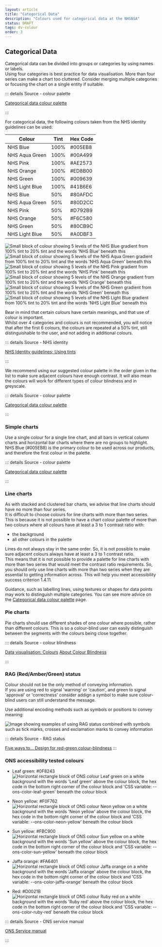 ```yaml
---
layout: article
title: "Categorical Data"
description: "Colours used for categorical data at the NHSBSA"
status: DRAFT
tags: dv-colour
order: 3
---
```

## Categorical Data  
  
Categorical data can be divided into groups or categories by using names or labels.  
Using four categories is best practice for data visualisation. More than four series can make a chart too cluttered. Consider merging multiple categories or focusing the chart on a single entity if suitable.

::: details Source - colour palette

[Categorical data colour palette][cat 1]

:::
  
For categorical data, the following colours taken from the NHS identity guidelines can be used:  

|       Colour       |   Tint   |   Hex Code    |
|--------------------|----------|---------------|
|   NHS Blue         |  100%    |   #005EB8     |
|   NHS Aqua Green   |  100%    |   #00A499     |
|   NHS Pink         |  100%    |   #AE2573     |
|   NHS Orange       |  100%    |   #ED8B00     |
|   NHS Green        |  100%    |   #009639     |
|   NHS Light Blue   |  100%    |   #41B6E6     |
|   NHS Blue         |  50%     |   #80AFDC     |
|   NHS Aqua Green   |  50%     |   #80D2CC     |
|   NHS Pink         |  50%     |   #D792B9     |
|   NHS Orange       |  50%     |   #F6C580     |
|   NHS Green        |  50%     |   #80CB9C     |
|   NHS Light Blue   |  50%     |   #A0DBF3     |  

 ![Small block of colour showing 5 levels of the NHS Blue gradient from 100% tint to 20% tint and the words 'NHS Blue' beneath this](../images/blue-gradient.png)   ![Small block of colour showing 5 levels of the NHS Aqua Green gradient from 100% tint to 20% tint and the words 'NHS Aqua Green' beneath this](../images/aqua-gradient.png)    ![Small block of colour showing 5 levels of the NHS Pink gradient from 100% tint to 20% tint and the words 'NHS Pink' beneath this](../images/pink-gradient.png)  
 ![Small block of colour showing 5 levels of the NHS Orange gradient from 100% tint to 20% tint and the words 'NHS Orange' beneath this](../images/orange-gradient.png) ![Small block of colour showing 5 levels of the NHS Green gradient from 100% tint to 20% tint and the words 'NHS Green' beneath this](../images/green-gradient.png) ![Small block of colour showing 5 levels of the NHS Light Blue gradient from 100% tint to 20% tint and the words 'NHS Light Blue' beneath this](../images/light-blue-gradient.png)

Bear in mind that certain colours have certain meanings, and that use of colour is important.  
Whilst over 4 categories and colours is not recommended, you will notice that after the first 6 colours, the colours are repeated at a 50% tint, still distinguishable to the user, and not adding in additional colours.

::: details Source - NHS identity

[NHS Identity guidelines; Using tints][cat 2]

:::

We recommend using our suggested colour palette in the order given in the list to make sure adjacent colours have enough contrast. It will also mean the colours will work for different types of colour blindness and in greyscale.

::: details Source - colour palette

[Categorical data colour palette][cat 1]  

:::

### Simple charts  

Use a single colour for a single line chart, and all bars in vertical column charts and horizontal bar charts where there are no groups to highlight. NHS Blue (#005EB8) is the primary colour to be used across our products, and therefore the first colour in the palette.

::: details Source - colour palette

[Categorical data colour palette][cat 1]

:::  
  
### Line charts  
  
As with stacked and clustered bar charts, we advise that line charts should have no more than four series.  
It is difficult to choose colours for line charts with more than two series. This is because it is not possible to have a chart colour palette of more than two colours where all colours have at least a 3 to 1 contrast ratio with:

- the background
- all other colours in the palette

Lines do not always stay in the same order. So, it is not possible to make sure adjacent colours always have at least a 3 to 1 contrast ratio.  
This means that it is not possible to provide a palette for line charts with more than two series that would meet the contrast ratio requirements. So, you should only use line charts with more than two series when they are essential to getting information across. This will help you meet accessibility success criterion 1.4.11.  
  
Guidance, such as labelling lines, using textures or shapes for data points may work to distinguish multiple categories. You can see more advice on the [Categorical data colour palette][cat 1] page.  

### Pie charts  
  
Pie charts should use different shades of one colour where possible, rather than different colours. This is so a colour-blind user can easily distinguish between the segments with the colours being close together.  
  
::: details Source - colour blindness

[Data visualisation: Colours][cat 6]
[About Colour Blindness][cat 7]

:::

### RAG (Red/Amber/Green) status  
  
Colour should not be the only method of conveying information.  
If you are using red to signal 'warning' or 'caution', and green to signal 'approval' or 'correctness' consider addign a symbol to make sure colour-blind users can still understand the message.  
  
Use additional encoding methods such as symbols or positions to convey meaning:  

 ![Image showing examples of using RAG status combined with symbols such as tick marks, crosses and exclamation marks to convey information](../images/RAG-symbols.png)

::: details Source - RAG status

[Five ways to... Design for red-green colour-blindness][cat 8]
:::

### ONS accessibility tested colours  

- Leaf green: #0F8243  
![Horizontal rectangle block of ONS colour Leaf green on a white background with the words 'Leaf green' above the colour block, the hex code in the bottom right corner of the colour block and 'CSS variable: --ons-color-leaf-green' beneath the colour block](../images/ons-green.png)

- Neon yellow: #F0F762  
![Horizontal rectangle block of ONS colour Neon yellow on a white background with the words 'Neon yellow' above the colour block, the hex code in the bottom right corner of the colour block and 'CSS variable: --ons-color-neon-yellow' beneath the colour block](../images/ons-neon-yell.png) 

- Sun yellow: #FBC900  
![Horizontal rectangle block of ONS colour Sun yellow on a white background with the words 'Sun yellow' above the colour block, the hex code in the bottom right corner of the colour block and 'CSS variable: --ons-color-sun-yellow' beneath the colour block](../images/ons-sun-yell.png)  

- Jaffa orange: #FA6401  
![Horizontal rectangle block of ONS colour Jaffa orange on a white background with the words 'Jaffa orange' above the colour block, the hex code in the bottom right corner of the colour block and 'CSS variable: --ons-color-jaffa-orange' beneath the colour block](../images/ons-orange.png)  

- Red: #D0021B  
![Horizontal rectangle block of ONS colour Ruby red on a white background with the words 'Ruby red' above the colour block, the hex code in the bottom right corner of the colour block and 'CSS variable: --ons-color-ruby-red' beneath the colour block](../images/ons-red.png)

::: details Source - ONS service manual

[ONS Service manual][cat 9]

:::

[cat 1]: https://analysisfunction.civilservice.gov.uk/policy-store/data-visualisation-colours-in-charts/#section-5
[cat 2]: https://www.england.nhs.uk/nhsidentity/identity-guidelines/colours/#:~:text=use%20of%20highlights.-,Using%20tints,-Tints%20are%20percentage
[cat 6]: https://analysisfunction.civilservice.gov.uk/policy-store/data-visualisation-colours-in-charts/
[cat 7]: https://www.colourblindawareness.org/colour-blindness/
[cat 8]: https://visualisingdata.com/2019/08/five-ways-to-design-for-red-green-colour-blindness/
[cat 9]: https://service-manual.ons.gov.uk/design-system/foundations/colours